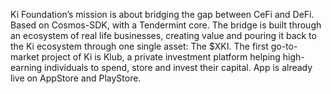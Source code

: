 <p>
    Ki Foundation’s mission is about bridging the gap between CeFi and DeFi. Based on Cosmos-SDK, with a Tendermint core. The bridge is built through an ecosystem of real life businesses, creating value and pouring it back to the Ki ecosystem through one single asset: The $XKI. The first go-to-market project of Ki is Klub, a private investment platform helping high-earning individuals to spend, store and invest their capital. App is already live on AppStore and PlayStore.
</p>
